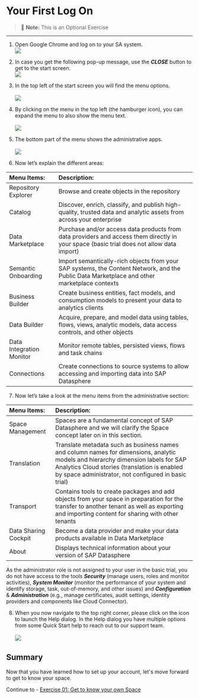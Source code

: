 # Your First Log On 

> :memo: **Note:** This is an Optional Exercise

---

1. Open Google Chrome and log on to your SA system.
<br>![](images/00_00_0015.png)

2. In case you get the following pop-up message, use the ***CLOSE*** button to get to the start screen. 
<br>![](images/manage_settings.png)

3. In the top left of the start screen you will find the menu options.  
<br>![](images/00_00_0016.png)

4. By clicking on the menu in the top left (the hamburger icon), you can expand the menu to also show the menu text.  
<br>![](images/00_00_0012.png)

5. The bottom part of the menu shows the administrative apps.  
<br>![](images/00_00_0014.png)

6. Now let’s explain the different areas:  

| Menu Items:              | Description:                            |
|:-------------------------|:----------------------------------------|
| Repository Explorer      | Browse and create objects in the repository |
| Catalog                  | Discover, enrich, classify, and publish high-quality, trusted data and analytic assets from across your enterprise |
| Data Marketplace         | Purchase and/or access data products from data providers and access them directly in your space (basic trial does not allow data import) |
| Semantic Onboarding        | Import semantically-rich objects from your SAP systems, the Content Network, and the Public Data Marketplace and other marketplace contexts |
| Business Builder         | Create business entities, fact models, and consumption models to present your data to analytics clients |
| Data Builder             | Acquire, prepare, and model data using tables, flows, views, analytic models, data access controls, and other objects |
| Data Integration Monitor | Monitor remote tables, persisted views, flows and task chains |
| Connections              | Create connections to source systems to allow accessing and importing data into SAP Datasphere |

7. Now let’s take a look at the menu items from the administrative section:  


| Menu Items:               | Description:                              |
|:-----------------|:----------------------------------------|
| Space Management | Spaces are a fundamental concept of SAP Datasphere and we will clarify the Space concept later on in this section. |
| Translation | Translate metadata such as business names and column names for dimensions, analytic models and hierarchy dimension labels for SAP Analytics Cloud stories (translation is enabled by space administrator, not configured in basic trial) |
| Transport | Contains tools to create packages and add objects from your space in preparation for the transfer to another tenant as well as exporting and importing content for sharing with other tenants |
| Data Sharing Cockpit         | Become a data provider and make your data products available in Data Marketplace |
| About           | Displays technical information about your version of SAP Datasphere |

As the administrator role is not assigned to your user in the basic trial, you do not have access to the tools ***Security*** (manage users, roles and monitor activities), ***System Monitor*** (monitor the performance of your system and identify storage, task, out-of-memory, and other issues) and ***Configuration*** & ***Administration*** (e.g., manage certificates, audit settings, identity providers and components like Cloud Connector).

8. When you now navigate to the top right corner, please click on the icon to launch the Help dialog. In the Help dialog you have multiple options from some Quick Start help to reach out to our support team.  
<br>![](images/00_00_0017.png)




## Summary

Now that you have learned how to set up your account, let's move forward to get to know your space. 

Continue to - [Exercise 01: Get to know your own Space ](../ex01/README.md)
